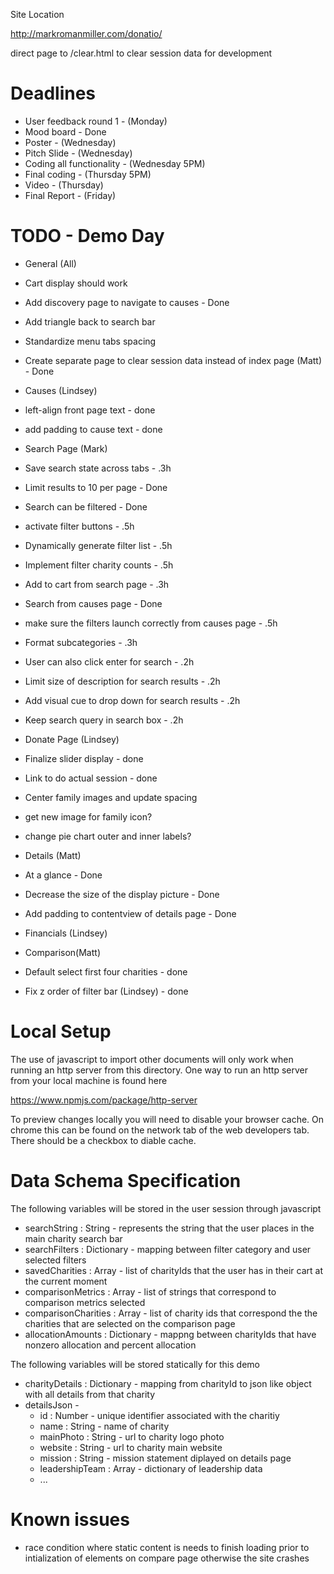 Site Location

http://markromanmiller.com/donatio/


direct page to /clear.html to clear session data for development

# Deadlines

* User feedback round 1 - (Monday)
* Mood board - Done
* Poster - (Wednesday)
* Pitch Slide - (Wednesday)
* Coding all functionality - (Wednesday 5PM)
* Final coding - (Thursday 5PM)
* Video - (Thursday)
* Final Report - (Friday)

# TODO  - Demo Day
* General (All)
 * Cart display should work
 * Add discovery page to navigate to causes - Done
 * Add triangle back to search bar
 * Standardize menu tabs spacing
 * Create separate page to clear session data instead of index page (Matt) - Done

* Causes (Lindsey)
 * left-align front page text - done
 * add padding to cause text - done

* Search Page (Mark)
 * Save search state across tabs - .3h
 * Limit results to 10 per page - Done
 * Search can be filtered - Done
 * activate filter buttons - .5h
 * Dynamically generate filter list - .5h
 * Implement filter charity counts - .5h
 * Add to cart from search page - .3h
 * Search from causes page - Done
 * make sure the filters launch correctly from causes page - .5h
 * Format subcategories - .3h
 * User can also click enter for search - .2h
 * Limit size of description for search results - .2h
 * Add visual cue to drop down for search results - .2h
 * Keep search query in search box - .2h

* Donate Page (Lindsey)
 * Finalize slider display - done
 * Link to do actual session - done
 * Center family images and update spacing
 * get new image for family icon?
 * change pie chart outer and inner labels?
 
* Details (Matt)
 * At a glance - Done
 * Decrease the size of the display picture - Done
 * Add padding to contentview of details page - Done
 * Financials (Lindsey)
 
* Comparison(Matt)
 * Default select first four charities - done
 * Fix z order of filter bar (Lindsey) - done
 
# Local Setup

The use of javascript to import other documents will only work when running an http server from this directory. One way to run an http server from your local machine is found here

https://www.npmjs.com/package/http-server

To preview changes locally you will need to disable your browser cache. On chrome this can be found on the network tab of the web developers tab. There should be a checkbox to diable cache.

# Data Schema Specification
The following variables will be stored in the user session through javascript

* searchString : String - represents the string that the user places in the main charity search bar
* searchFilters : Dictionary - mapping between filter category and user selected filters
* savedCharities : Array - list of charityIds that the user has in their cart at the current moment
* comparisonMetrics : Array - list of strings that correspond to comparison metrics selected
* comparisonCharities : Array - list of charity ids that correspond the the charities that are selected on the comparison page
* allocationAmounts : Dictionary - mappng between charityIds that have nonzero allocation and percent allocation

The following variables will be stored statically for this demo

* charityDetails : Dictionary - mapping from charityId to json like object with all details from that charity
* detailsJson - 
  * id : Number - unique identifier associated with the charitiy
  * name : String - name of charity
  * mainPhoto : String - url to charity logo photo
  * website : String - url to charity main website
  * mission : String - mission statement diplayed on details page
  * leadershipTeam : Array - dictionary of leadership data
  * ...

# Known issues
* race condition where static content is needs to finish loading prior to intialization of elements on compare page otherwise the site crashes

